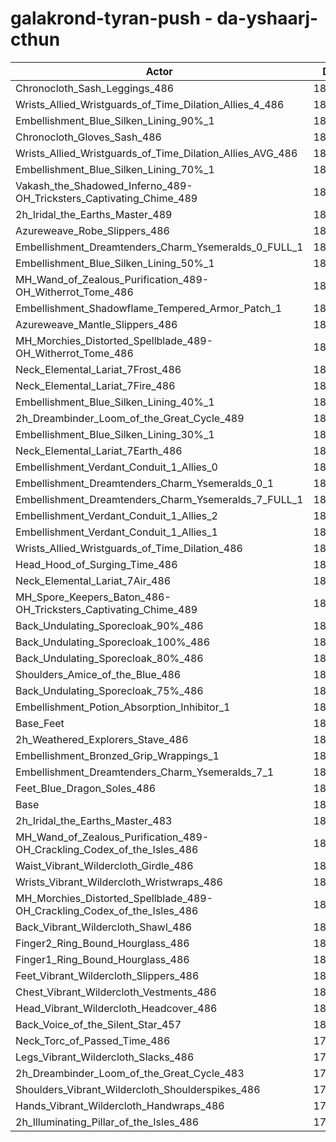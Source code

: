 # galakrond-tyran-push - da-yshaarj-cthun
| Actor | DPS | Increase |
|---|:---:|:---:|
|Chronocloth_Sash_Leggings_486|184632|2.19%|
|Wrists_Allied_Wristguards_of_Time_Dilation_Allies_4_486|184595|2.17%|
|Embellishment_Blue_Silken_Lining_90%_1|184543|2.14%|
|Chronocloth_Gloves_Sash_486|184288|2.00%|
|Wrists_Allied_Wristguards_of_Time_Dilation_Allies_AVG_486|184030|1.85%|
|Embellishment_Blue_Silken_Lining_70%_1|183768|1.71%|
|Vakash_the_Shadowed_Inferno_489-OH_Tricksters_Captivating_Chime_489|183585|1.61%|
|2h_Iridal_the_Earths_Master_489|183310|1.45%|
|Azureweave_Robe_Slippers_486|183265|1.43%|
|Embellishment_Dreamtenders_Charm_Ysemeralds_0_FULL_1|183188|1.39%|
|Embellishment_Blue_Silken_Lining_50%_1|182940|1.25%|
|MH_Wand_of_Zealous_Purification_489-OH_Witherrot_Tome_486|182906|1.23%|
|Embellishment_Shadowflame_Tempered_Armor_Patch_1|182808|1.18%|
|Azureweave_Mantle_Slippers_486|182750|1.14%|
|MH_Morchies_Distorted_Spellblade_489-OH_Witherrot_Tome_486|182644|1.09%|
|Neck_Elemental_Lariat_7Frost_486|182606|1.06%|
|Neck_Elemental_Lariat_7Fire_486|182540|1.03%|
|Embellishment_Blue_Silken_Lining_40%_1|182460|0.98%|
|2h_Dreambinder_Loom_of_the_Great_Cycle_489|182445|0.98%|
|Embellishment_Blue_Silken_Lining_30%_1|182100|0.78%|
|Neck_Elemental_Lariat_7Earth_486|182089|0.78%|
|Embellishment_Verdant_Conduit_1_Allies_0|182003|0.73%|
|Embellishment_Dreamtenders_Charm_Ysemeralds_0_1|182002|0.73%|
|Embellishment_Dreamtenders_Charm_Ysemeralds_7_FULL_1|181985|0.72%|
|Embellishment_Verdant_Conduit_1_Allies_2|181931|0.69%|
|Embellishment_Verdant_Conduit_1_Allies_1|181909|0.68%|
|Wrists_Allied_Wristguards_of_Time_Dilation_486|181845|0.64%|
|Head_Hood_of_Surging_Time_486|181691|0.56%|
|Neck_Elemental_Lariat_7Air_486|181662|0.54%|
|MH_Spore_Keepers_Baton_486-OH_Tricksters_Captivating_Chime_489|181537|0.47%|
|Back_Undulating_Sporecloak_90%_486|181497|0.45%|
|Back_Undulating_Sporecloak_100%_486|181452|0.43%|
|Back_Undulating_Sporecloak_80%_486|181365|0.38%|
|Shoulders_Amice_of_the_Blue_486|181346|0.37%|
|Back_Undulating_Sporecloak_75%_486|181342|0.36%|
|Embellishment_Potion_Absorption_Inhibitor_1|181162|0.27%|
|Base_Feet|181125|0.24%|
|2h_Weathered_Explorers_Stave_486|181096|0.23%|
|Embellishment_Bronzed_Grip_Wrappings_1|181001|0.18%|
|Embellishment_Dreamtenders_Charm_Ysemeralds_7_1|180960|0.15%|
|Feet_Blue_Dragon_Soles_486|180729|0.03%|
|Base|180683|0.00%|
|2h_Iridal_the_Earths_Master_483|180610|-0.04%|
|MH_Wand_of_Zealous_Purification_489-OH_Crackling_Codex_of_the_Isles_486|180595|-0.05%|
|Waist_Vibrant_Wildercloth_Girdle_486|180489|-0.11%|
|Wrists_Vibrant_Wildercloth_Wristwraps_486|180436|-0.14%|
|MH_Morchies_Distorted_Spellblade_489-OH_Crackling_Codex_of_the_Isles_486|180413|-0.15%|
|Back_Vibrant_Wildercloth_Shawl_486|180365|-0.18%|
|Finger2_Ring_Bound_Hourglass_486|180344|-0.19%|
|Finger1_Ring_Bound_Hourglass_486|180222|-0.26%|
|Feet_Vibrant_Wildercloth_Slippers_486|180177|-0.28%|
|Chest_Vibrant_Wildercloth_Vestments_486|180128|-0.31%|
|Head_Vibrant_Wildercloth_Headcover_486|180108|-0.32%|
|Back_Voice_of_the_Silent_Star_457|180004|-0.38%|
|Neck_Torc_of_Passed_Time_486|179996|-0.38%|
|Legs_Vibrant_Wildercloth_Slacks_486|179942|-0.41%|
|2h_Dreambinder_Loom_of_the_Great_Cycle_483|179941|-0.41%|
|Shoulders_Vibrant_Wildercloth_Shoulderspikes_486|179901|-0.43%|
|Hands_Vibrant_Wildercloth_Handwraps_486|179753|-0.51%|
|2h_Illuminating_Pillar_of_the_Isles_486|179633|-0.58%|
